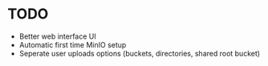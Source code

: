 # TODO

- Better web interface UI
- Automatic first time MinIO setup
- Seperate user uploads options (buckets, directories, shared root bucket)
